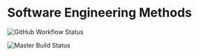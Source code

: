 # Software Engineering Methods
![GitHub Workflow Status](https://img.shields.io/github/workflow/status/WaiYan083/Project_possible/main.yml/develop?style=flat-square)

![Master Build Status](https://github.com/WaiYan083/Project_possible/workflows/develop/badge.svg)

